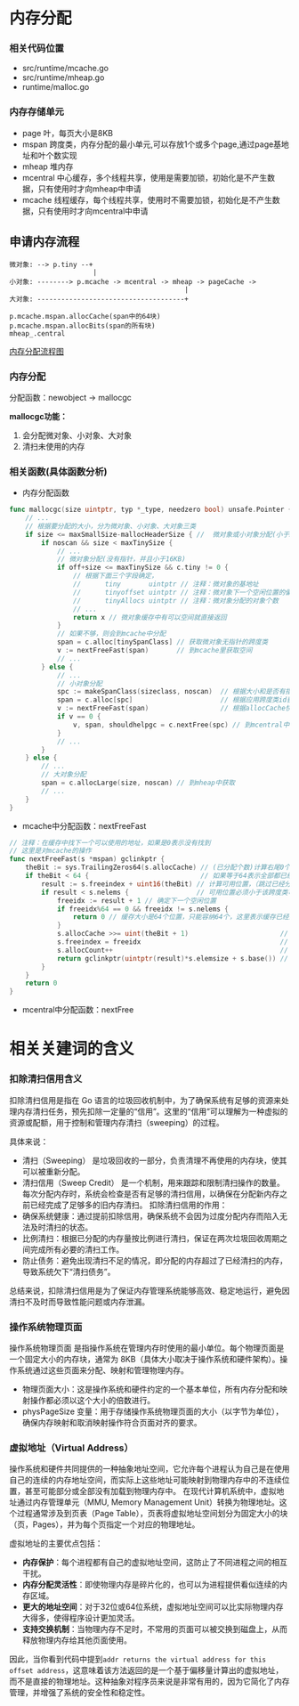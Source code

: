 # 内存分配

### 相关代码位置
- src/runtime/mcache.go
- src/runtime/mheap.go
- runtime/malloc.go

### 内存存储单元
- page 叶，每页大小是8KB
- mspan 跨度类，内存分配的最小单元,可以存放1个或多个page,通过page基地址和叶个数实现
- mheap 堆内存
- mcentral 中心缓存，多个线程共享，使用是需要加锁，初始化是不产生数据，只有使用时才向mheap中申请
- mcache 线程缓存，每个线程共享，使用时不需要加锁，初始化是不产生数据，只有使用时才向mcentral中申请

## 申请内存流程
```
微对象: --> p.tiny --+
                     |
小对象: --------> p.mcache -> mcentral -> mheap -> pageCache ->
                                            |
大对象: -------------------------------------+

p.mcache.mspan.allocCache(span中的64块)
p.mcache.mspan.allocBits(span的所有块)
mheap_.central
```

[内存分配流程图](https://app.diagrams.net/?title=%E5%86%85%E5%AD%98%E5%88%86%E9%85%8D%E6%B5%81%E7%A8%8B.drawio#R7VxZj9s2EP41BHYfbOiijkfJRwo0AQJsijZPhVambTWy5Eh01s6vLy9ZB2lbe9iyAW83iDQcUuRw5pvhDBtgjlbbT3m4Xn7JZigBhjbbAnMMDEN3dIf8RSk7TnFNixMWeTwTTBXhKf6NBFET1E08Q0WDEWdZguN1kxhlaYoi3KCFeZ69NNnmWdL86jpcIInwFIWJTP07nuGlWIXhVPQ%2FULxYll%2FWbY%2B3rMKSWaykWIaz7KVGMifAHOVZhvnTajtCCRVeKRfeb3qgdT%2BxHKW4S4fs61%2FfNPRzheH38DeeLD%2F%2F%2FvppYPNRfoXJRiwYGHZCxguKdZiS5wV7HoZJkkWjMFqisv05L1tLCvl0vdODbYEJBN4YeM6jatTOIwn54V25KXm2SWeIrksnzS%2FLGKOndRjR1heihoS2xKtENIsVohyj7UHR6fsNIZqMshXC%2BY6wiA7lFgodtqB4f6k0Qi95ljVtsAUtFEq42I9c7RN5EFv1im1zOm3beojjdHcjQjWNvoXqSkIVeh%2FEuJCV9YFJc2ID1wOuRh%2B8EX2u6fx1SRi6fUtYl%2BFmtUTh%2Bt9hRJaUhwmARIEjAMfDlaAMN2lEYYcIKn0orkCmVlOohicLdS%2FAulDNswn1FBjUxGX%2F3FB3E8yzFA8K5mx9wqAb6y35i0lIew6jHwsm1kGUJVnOWfLF84NhuZTLIPPUDMurnqH2WI3dBnP6Lep5%2BaZUfKNsFUek4SlMiXVpX57kIYphjuZxkviS9yGS4uOecBxXJIfXu7ma5lKdjUlU4ifxIiW05wzjbEUaUDrzaZhDaURIP%2Bhqy0CDLgRtY%2FwPfR5C8fa91jLe1l925QuxvF2tE339LibCXqpu7K3sxxeAZlJE1TIusshskwt1OIrFOMwXCJ%2BKXw4a60Ab6pbhSQZaAmGOkhDHv5rTVRmo%2BMLXLGa6vG0OU%2BKr1TJxvkrRqR6ZtcZpQQrUW%2BNwKRwZp2TM5vMCNXgYouwF8w6Q8V4PMgRk8SDkCktNhyI6yk8ChTC2cZ3R1MjPfK7oS7ytbwHXof43MIHvgskUBCPg%2BbLd6cOCWfeYKiXxMBRQhithgi1eYxjteTmnzGMOa16fxAEB8Ed0Qi6ZAZmQQyfhWozHBf6UPZBZemKuHpSHtPiQDvC1bkM6IAiAZzLKhDVZIBhTynGkfD0aramyMUWDAfmlmMf%2FwDGFP0IZGlBBVNEcmairKeWYTaKK5shEXfXZNlFFMxREJUX6rKaYn9ZaCPk1g2bgEj4XWbLByM8jcQZm1P2b0QxkCpxnP9BIWEqapYQnWOThLCY21iI33MEsLJbso5owuPJrhngf7a3P9Cb0PzoN4XQSNMcKX4SzNYeBKE4XdCytev1G28YDi45OHHlt9Kk5gVP4MUGZbjcRVBXoWoqYzDtbTKYfhEuBcqdjEZ3GIoew8nhEMw9XcbLj45CmcLXmKGrSfYhE3FXwuGtVSBz7EOgS4VFKvMQ0R2gaFvjh8SAYtVFLCIADdMTPacTU6IGXHhVGSVgUzACPwF0TF88RfJFQ6EkMmeV4mS2yNEwmFfVWwzO7Y3jmqM1WEYp1j7raxq63h%2BgadrXjLmmgk3FX2RE2%2B50xDDNO4cpbjllvNxIa4jU9U%2BkrRLAnG88qns2Y6ueIIEv4zIai6tmML6iLDDc4KypvqHR6H%2BA9nFYiSnWiVzgP41zOw7AlOZ8GkmY4UfF8zpgHpsT%2FEMY74e%2BpaJsbt0cVvY4pNYg5gCpqBNOPItgHIpEBO0KRq9aBzkfA922p1%2BuWaq%2Fb0n2QKFsdCRFs9tPTLuoHDvyvO8kTpx3uagwCeg66HCmTardKLSf4TQ22VIjP4EN9QynDV%2BcBPypaPBIRQliLAhvPiogwElm%2FI9Fgz0lg04RNfVAUhJyLuoxuBaEyqX61ctWbdmNofVcsLLNf4G5G%2BNoJ4JawWmM%2FH4zVXXOzHJB6c7lyOU9pEqfqT1X16WrhqH2QsRxFBHvRmpSpyH%2FQdKZPfycuzWXSTC0EgQ98m2UxdZrIpFlMCwQTlvIkbBrjIa2GoLiE2QMueR4%2F0CdaaZ2w%2FiOWBYXAJxT3sZYq9Wiq1JuKATyHDeAAd6Qo6bK5TYHnVUy024h%2BcZ%2BOJW6tSvuShXh0FfQzfJ4enQhdggt8XSzTM9hQ%2B8zu6V5ypfOef73nX680%2F2q0UjKquxzKMzQ8FwDBmzpDX8Rvm2ZXv93rUbmc5semuKIhOZm8VC78ZKrroV7%2B46FA%2F5dPbMNleFf39bYzhJKxeUZJbLh7eK49s6Q9K2umfYdG13agMOVTOgtBe5eUfXVnL7PnpNkVnr3MrmcvjqJ9YTjUe925q%2FS%2BXXcOau%2FcuTdlOJ12BOccz3C2%2BW14gQynKR%2FpxfGdl397h1CzJURbhlBPgaBnSwtabr8IeoV2aFkd7fBA6foyAGrJARXLhEyAz3Ij%2FpRdI3Np2sSXwfbSij9oZ6D2CfKa5l80AWXdVMHtMprftcb23hLb%2BzZOUcWimq%2FRK5A3oPmW3bPmQ%2BOu%2BW2d6npd6d2x1%2FtUX%2FE%2F4%2FHrzb5zC6pvW3K4c1nV1yQBipuBn%2BnO9y4x24AtgclY4V4yPoSKXFvj%2BvmI3az3WP2CX%2BoUxf%2FyCkDrVdPtgN1AD4APWenEpqWTtuDvpYx7KeNKSxkD6TqgwqEr82DngzX5MGAaf97t7G5nN21nVtMZWp5sZ6o7VOczM%2FXJQ4RfFi3XuxNmeHczu5vZrZqZrbgbdFkzu%2BckJZE4Hc%2BnPC3YW1XnnlN7%2B871eheyPIXfd%2B4NO9drOhTKF7tXLKOx6L%2FcNbBaRyVV7lOVz3iDbyGv1b%2BUxeuJ1b83Zk7%2BBw%3D%3D)

### 内存分配

分配函数：newobject -> mallocgc

**mallocgc功能：**

1. 会分配微对象、小对象、大对象
2. 清扫未使用的内存

### 相关函数(具体函数分析)
- 内存分配函数
```go
func mallocgc(size uintptr, typ *_type, needzero bool) unsafe.Pointer {
    // ... 
    // 根据要分配的大小，分为微对象、小对象、大对象三类
    if size <= maxSmallSize-mallocHeaderSize { //  微对象或小对象分配(小于32KB)
        if noscan && size < maxTinySize {
            // ...
            // 微对象分配(没有指针，并且小于16KB)
            if off+size <= maxTinySize && c.tiny != 0 {
                // 根据下面三个字段确定，
                //      tiny       uintptr // 注释：微对象的基地址
                //      tinyoffset uintptr // 注释：微对象下一个空闲位置的偏移量
                //      tinyAllocs uintptr // 注释：微对象分配的对象个数
                // ...
                return x // 微对象缓存中有可以空间就直接返回
            }
            // 如果不够，则会到mcache中分配
            span = c.alloc[tinySpanClass] // 获取微对象无指针的跨度类
            v := nextFreeFast(span)       // 到mcache里获取空间
            // ...
        } else {
            // ...
            // 小对象分配
            spc := makeSpanClass(sizeclass, noscan)  // 根据大小和是否有指针，构建跨度类的应用id(最后一位是是否有指针的标志位)
            span = c.alloc[spc]                      // 根据应用跨度类id获取跨度类
            v := nextFreeFast(span)                  // 根据allocCache快速获取内存空间（allocCache是64位，标记）
            if v == 0 {
                v, span, shouldhelpgc = c.nextFree(spc) // 到mcentral中获取
            }
            // ...
        }
    } else {
        // ...
        // 大对象分配
        span = c.allocLarge(size, noscan) // 到mheap中获取
        // ...
    }
}
```

- mcache中分配函数：nextFreeFast
```go
// 注释：在缓存中找下一个可以使用的地址，如果是0表示没有找到
// 这里是对mcache的操作
func nextFreeFast(s *mspan) gclinkptr {
    theBit := sys.TrailingZeros64(s.allocCache) // (已分配个数)计算右尾0个数,0表示已分配,目的是跳过之前已分配的内存，如果之前没有分配则为0 // Is there a free object in the allocCache?
    if theBit < 64 {                            // 如果等于64表示全部都已经分配了，没有空闲位置，所以小于64表示有空闲位置
        result := s.freeindex + uint16(theBit) // 计算可用位置，（跳过已经分配的位置下标）
        if result < s.nelems {                 // 可用位置必须小于该跨度类可容纳的总元素数
            freeidx := result + 1 // 确定下一个空闲位置
            if freeidx%64 == 0 && freeidx != s.nelems {
                return 0 // 缓存大小是64个位置，只能容纳64个，这里表示缓存已经满，并且还没有达到跨度类总容量，则无法确定下一个要提供缓存的位置，所以就不反回内存地址了
            }
            s.allocCache >>= uint(theBit + 1)                       // 重置分配位图，（之前已分配数 + 本次分配数）
            s.freeindex = freeidx                                   // 重置空闲下标(矫正空闲位置偏移量)（旧索引数+之前已分配数+本次分配数）
            s.allocCount++                                          // 分配数加一
            return gclinkptr(uintptr(result)*s.elemsize + s.base()) // 返回这次分配的空闲指针地址（第几块*对象大小+基地址）
        }
    }
    return 0
}
```
- mcentral中分配函数：nextFree

# 相关关建词的含义

### 扣除清扫信用含义
扣除清扫信用是指在 Go 语言的垃圾回收机制中，为了确保系统有足够的资源来处理内存清扫任务，预先扣除一定量的“信用”。这里的“信用”可以理解为一种虚拟的资源或配额，用于控制和管理内存清扫（sweeping）的过程。

具体来说：
  - 清扫（Sweeping） 是垃圾回收的一部分，负责清理不再使用的内存块，使其可以被重新分配。
  - 清扫信用（Sweep Credit） 是一个机制，用来跟踪和限制清扫操作的数量。每次分配内存时，系统会检查是否有足够的清扫信用，以确保在分配新内存之前已经完成了足够多的旧内存清扫。
扣除清扫信用的作用：
  - 确保系统健康：通过提前扣除信用，确保系统不会因为过度分配内存而陷入无法及时清扫的状态。
  - 比例清扫：根据已分配的内存量按比例进行清扫，保证在两次垃圾回收周期之间完成所有必要的清扫工作。
  - 防止债务：避免出现清扫不足的情况，即分配的内存超过了已经清扫的内存，导致系统欠下“清扫债务”。
  
总结来说，扣除清扫信用是为了保证内存管理系统能够高效、稳定地运行，避免因清扫不及时而导致性能问题或内存泄漏。

### 操作系统物理页面

操作系统物理页面 是指操作系统在管理内存时使用的最小单位。每个物理页面是一个固定大小的内存块，通常为 8KB（具体大小取决于操作系统和硬件架构）。操作系统通过这些页面来分配、映射和管理物理内存。
- 物理页面大小：这是操作系统和硬件约定的一个基本单位，所有内存分配和映射操作都必须以这个大小的倍数进行。
- physPageSize 变量：用于存储操作系统物理页面的大小（以字节为单位），确保内存映射和取消映射操作符合页面对齐的要求。

### 虚拟地址（Virtual Address）

操作系统和硬件共同提供的一种抽象地址空间，它允许每个进程认为自己是在使用自己的连续的内存地址空间，而实际上这些地址可能映射到物理内存中的不连续位置，甚至可能部分或全部没有加载到物理内存中。
在现代计算机系统中，虚拟地址通过内存管理单元（MMU, Memory Management Unit）转换为物理地址。这个过程通常涉及到页表（Page Table），页表将虚拟地址空间划分为固定大小的块（页，Pages），并为每个页指定一个对应的物理地址。

虚拟地址的主要优点包括：
- **内存保护**：每个进程都有自己的虚拟地址空间，这防止了不同进程之间的相互干扰。
- **内存分配灵活性**：即使物理内存是碎片化的，也可以为进程提供看似连续的内存区域。
- **更大的地址空间**：对于32位或64位系统，虚拟地址空间可以比实际物理内存大得多，使得程序设计更加灵活。
- **支持交换机制**：当物理内存不足时，不常用的页面可以被交换到磁盘上，从而释放物理内存给其他页面使用。

因此，当你看到代码中提到`addr returns the virtual address for this offset address`，这意味着该方法返回的是一个基于偏移量计算出的虚拟地址，而不是直接的物理地址。这种抽象对程序员来说是非常有用的，因为它简化了内存管理，并增强了系统的安全性和稳定性。